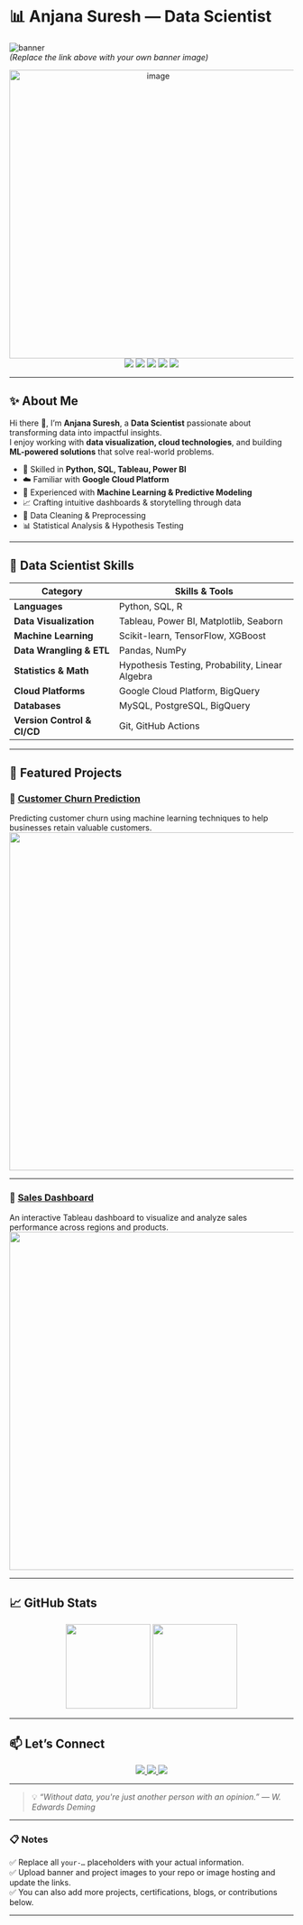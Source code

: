 # 📊 Anjana Suresh — Data Scientist

![banner](https://miro.medium.com/v2/resize:fit:1100/format:webp/0*gIKsox9RbBhd6Cux)  
*(Replace the link above with your own banner image)*

<p align="center">
  <img width="512" height="512" alt="image" src="https://github.com/user-attachments/assets/dc0d4d17-22f1-4b7c-ba48-16f292689cb8" />
  <img src="https://img.shields.io/badge/-SQL-4479A1?style=for-the-badge&logo=postgresql&logoColor=white" />
  <img src="https://img.shields.io/badge/-Tableau-E97627?style=for-the-badge&logo=tableau&logoColor=white" />
  <img src="https://img.shields.io/badge/-Power%20BI-F2C811?style=for-the-badge&logo=powerbi&logoColor=black" />
  <img src="https://img.shields.io/badge/-Google%20Cloud-4285F4?style=for-the-badge&logo=google-cloud&logoColor=white" />
  <img src="https://img.shields.io/badge/-Machine%20Learning-FF6F00?style=for-the-badge&logo=scikit-learn&logoColor=white" />
</p>

---

## ✨ About Me

Hi there 👋, I’m **Anjana Suresh**, a **Data Scientist** passionate about transforming data into impactful insights.  
I enjoy working with **data visualization, cloud technologies**, and building **ML-powered solutions** that solve real-world problems.

- 🔎 Skilled in **Python, SQL, Tableau, Power BI**
- ☁️ Familiar with **Google Cloud Platform**
- 🤖 Experienced with **Machine Learning & Predictive Modeling**
- 📈 Crafting intuitive dashboards & storytelling through data
- 🧹 Data Cleaning & Preprocessing
- 📊 Statistical Analysis & Hypothesis Testing

---

## 🧰 Data Scientist Skills

| Category                | Skills & Tools |
|--------------------------|-----------------|
| **Languages**            | Python, SQL, R |
| **Data Visualization**   | Tableau, Power BI, Matplotlib, Seaborn |
| **Machine Learning**      | Scikit-learn, TensorFlow, XGBoost |
| **Data Wrangling & ETL**  | Pandas, NumPy |
| **Statistics & Math**     | Hypothesis Testing, Probability, Linear Algebra |
| **Cloud Platforms**       | Google Cloud Platform, BigQuery |
| **Databases**             | MySQL, PostgreSQL, BigQuery |
| **Version Control & CI/CD** | Git, GitHub Actions |

---

## 🚀 Featured Projects

### 📌 [Customer Churn Prediction](#)
Predicting customer churn using machine learning techniques to help businesses retain valuable customers.
<br>
<img src="https://your-image-link.com/project1.png" width="600px">

---

### 📌 [Sales Dashboard](#)
An interactive Tableau dashboard to visualize and analyze sales performance across regions and products.
<br>
<img src="https://your-image-link.com/project2.png" width="600px">

---

## 📈 GitHub Stats

<p align="center">
  <img src="https://github-readme-stats.vercel.app/api?username=your-username&show_icons=true&theme=radical" height="150" />
  <img src="https://github-readme-stats.vercel.app/api/top-langs/?username=your-username&layout=compact&theme=radical" height="150" />
</p>

---

## 📫 Let’s Connect

<p align="center">
  <a href="mailto:your.email@example.com">
    <img src="https://img.shields.io/badge/-Email-D14836?style=for-the-badge&logo=gmail&logoColor=white">
  </a>
  <a href="https://www.linkedin.com/in/your-linkedin/">
    <img src="https://img.shields.io/badge/-LinkedIn-0077B5?style=for-the-badge&logo=linkedin&logoColor=white">
  </a>
  <a href="https://your-portfolio.com">
    <img src="https://img.shields.io/badge/-Portfolio-24292E?style=for-the-badge&logo=github&logoColor=white">
  </a>
</p>

---

> 💡 *“Without data, you're just another person with an opinion.” — W. Edwards Deming*

---

### 📋 Notes
✅ Replace all `your-…` placeholders with your actual information.  
✅ Upload banner and project images to your repo or image hosting and update the links.  
✅ You can also add more projects, certifications, blogs, or contributions below.

---

